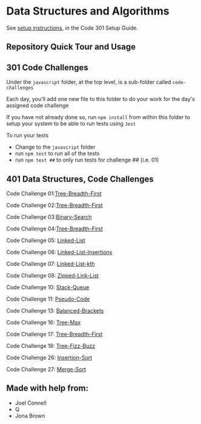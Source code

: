# Data Structures and Algorithms

See [setup instructions](https://codefellows.github.io/setup-guide/code-301/3-code-challenges), in the Code 301 Setup Guide.

## Repository Quick Tour and Usage

## 301 Code Challenges

Under the `javascript` folder, at the top level, is a sub-folder called `code-challenges`

Each day, you'll add one new file to this folder to do your work for the day's assigned code challenge

If you have not already done so, run `npm install` from within this folder to setup your system to be able to run tests using `Jest`

To run your tests

- Change to the `javascript` folder
- run `npm test` to run all of the tests
- run `npm test ##` to only run tests for challenge ## (i.e. 01)

## 401 Data Structures, Code Challenges

Code Challenge 01:[Tree-Breadth-First](./dotnet/README.md)

Code Challenge 02:[Tree-Breadth-First](./dotnet/README.md)

Code Challenge 03:[Binary-Search](./dotnet/README.md)

Code Challenge 04:[Tree-Breadth-First](./dotnet/README.md)

Code Challenge 05: [Linked-List](./dotnet/README.md)

Code Challenge 06: [Linked-List-Insertions](./dotnet/README.md)

Code Challenge 07: [Linked-List-kth](./dotnet/README.md)

Code Challenge 08: [Zipped-Link-List](./dotnet/README.md)

Code Challenge 10: [Stack-Queue](./dotnet/README.md)

Code Challenge 11: [Pseudo-Code](./dotnet/README.md)

Code Challenge 13: [Balanced-Brackets](./dotnet/README.md)

Code Challenge 16: [Tree-Max](./dotnet/README.md)

Code Challenge 17: [Tree-Breadth-First](./dotnet/README.md)

Code Challenge 18: [Tree-Fizz-Buzz](./dotnet/README.md)

Code Challenge 26: [Insertion-Sort](./dotnet/README.md)

Code Challenge 27: [Merge-Sort](./dotnet/README.md)


## Made with help from:
- Joel Connell
- Q
- Jona Brown

